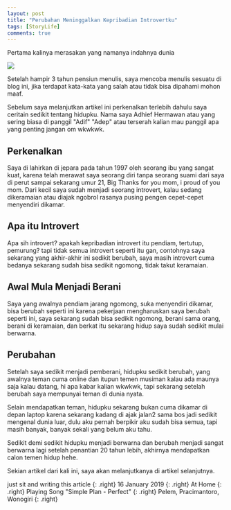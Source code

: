 ```yaml
---
layout: post
title: "Perubahan Meninggalkan Kepribadian Introvertku"
tags: [StoryLife]
comments: true
---
```


Pertama kalinya merasakan yang namanya indahnya dunia

![](https://raw.githubusercontent.com/adif48/adif48.github.io/master/assets/img/kepribadian.jpg)

Setelah hampir 3 tahun pensiun menulis, saya mencoba menulis sesuatu di blog ini, jika terdapat kata-kata yang salah
atau tidak bisa dipahami mohon maaf.

Sebelum saya melanjutkan artikel ini perkenalkan terlebih dahulu saya ceritain sedikit tentang hidupku.
Nama saya Adhief Hermawan atau yang sering biasa di panggil "Adif" "Adep" atau terserah kalian mau panggil apa yang penting jangan om wkwkwk.

## Perkenalkan

Saya di lahirkan di jepara pada tahun 1997 oleh seorang ibu yang sangat kuat, karena telah merawat saya seorang diri tanpa
seorang suami dari saya di perut sampai sekarang umur 21, Big Thanks for you mom, i proud of you mom. Dari kecil saya sudah menjadi seorang introvert, kalau sedang dikeramaian atau diajak ngobrol rasanya pusing pengen cepet-cepet menyendiri dikamar.

## Apa itu Introvert

Apa sih introvert? apakah kepribadian introvert itu pendiam, tertutup, pemurung? tapi tidak semua introvert seperti itu gan, contohnya saya sekarang yang akhir-akhir ini sedikit berubah, saya masih introvert cuma bedanya sekarang sudah bisa sedikit ngomong, tidak takut keramaian.

## Awal Mula Menjadi Berani

Saya yang awalnya pendiam jarang ngomong, suka menyendiri dikamar, bisa berubah seperti ini karena pekerjaan mengharuskan saya berubah seperti ini, saya sekarang sudah bisa sedikit ngomong, berani sama orang, berani di keramaian, dan berkat itu sekarang hidup saya sudah sedikit mulai berwarna.

## Perubahan

Setelah saya sedikit menjadi pemberani, hidupku sedikit berubah, yang awalnya teman cuma online dan itupun temen musiman kalau ada maunya saja kalau datang, hi apa kabar kalian wkwkwk, tapi sekarang setelah berubah saya mempunyai teman di dunia nyata.

Selain mendapatkan teman, hidupku sekarang bukan cuma dikamar di depan laptop karena sekarang kadang di ajak jalan2 sama bos jadi sedikit mengenal dunia luar, dulu aku pernah berpikir aku sudah bisa semua, tapi masih banyak, banyak sekali yang belum aku tahu.

Sedikit demi sedikit hidupku menjadi berwarna dan berubah menjadi sangat berwarna lagi setelah penantian 20 tahun lebih, akhirnya mendapatkan calon temen hidup hehe.

Sekian artikel dari kali ini, saya akan melanjutkanya di artikel selanjutnya.

just sit and writing this article
{: .right}
16 January 2019
{: .right}
At Home
{: .right}
Playing Song "Simple Plan - Perfect"
{: .right}
Pelem, Pracimantoro, Wonogiri
{: .right}

